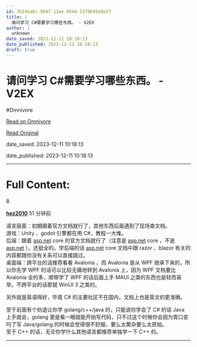 ```yaml
---
id: 2b24ea8c-9847-11ee-85e6-5379b93a9e27
title: |
  请问学习 C#需要学习哪些东西。 - V2EX
author: |
  unknown
date_saved: 2023-12-11 10:18:13
date_published: 2023-12-11 10:18:13
draft: true
---
```


# 请问学习 C#需要学习哪些东西。 - V2EX
#Omnivore

[Read on Omnivore](https://omnivore.app/me/c-v-2-ex-18c59d52fee)

[Read Original](https://www.v2ex.com/t/999537)

date_saved: 2023-12-11 10:18:13

date_published: 2023-12-11 10:18:13

--- 

# Full Content: 

8

**[hez2010](https://www.v2ex.com/member/hez2010)** 51 分钟前 

语言层面：初期跟着官方文档就行了，其他东西后面遇到了现场查文档。  
游戏：Unity 、godot 引擎都在用 C#，教程一大堆。  
后端：跟着 [asp.net](http://asp.net/) core 的官方文档就行了（注意是 [asp.net](http://asp.net/) core ，不是 [asp.net](http://asp.net/) ），还挺全的。学后端的话 [asp.net](http://asp.net/) core 文档中跟 razor 、blazor 有关的内容都跟你没有关系可以直接跳过。   
桌面端：跨平台的话推荐看看 Avalonia ，而 Avalonia 是从 WPF 继承下来的，所以你先学 WPF 的话可以比较无痛地转到 Avalonia 上，因为 WPF 文档要比 Avalonia 全的多，顺带学了 WPF 的话后面上手 MAUI 之类的东西也是轻而易举。不跨平台的话那就 WinUI 3 之类的。

另外就是英语得好，毕竟 C# 的主要社区不在国内，文档上也是英文的更准确。

至于前面有个劝退让你学 golang/c++/java 的，只能说你学会了 C# 的话 Java 上手就会，golang 更是看一眼就能开始写代码，只不过这个时候你会因为胃口变叼了写 Java/golang 的时候会觉得很不舒服，要么太繁杂要么太原始。  
至于 C++ 的话，无论你学什么其他语言都推荐单独学一下 C++ 的。

---

